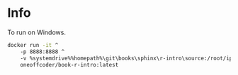 # Info

To run on Windows.

```bash
docker run -it ^
    -p 8888:8888 ^
    -v %systemdrive%%homepath%\git\books\sphinx\r-intro\source:/root/ipynb ^
    oneoffcoder/book-r-intro:latest
```